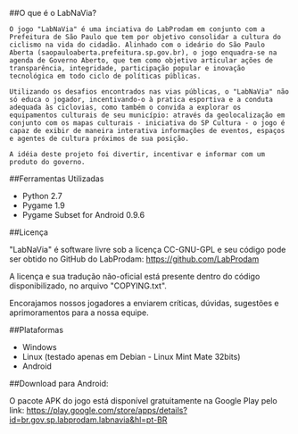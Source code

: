##O que é o LabNaVia?  

	O jogo "LabNaVia" é uma inciativa do LabProdam em conjunto com a Prefeitura de São Paulo que tem por objetivo consolidar a cultura do ciclismo na vida do cidadão. Alinhado com o ideário do São Paulo Aberta (saopauloaberta.prefeitura.sp.gov.br), o jogo enquadra-se na agenda de Governo Aberto, que tem como objetivo articular ações de transparência, integridade, participação popular e inovação tecnológica em todo ciclo de políticas públicas.

	Utilizando os desafios encontrados nas vias públicas, o "LabNaVia" não só educa o jogador, incentivando-o à pratica esportiva e a conduta adequada às ciclovias, como também o convida a explorar os equipamentos culturais de seu município: através da geolocalização em conjunto com os mapas culturais - iniciativa do SP Cultura - o jogo é capaz de exibir de maneira interativa informações de eventos, espaços e agentes de cultura próximos de sua posição.

	A idéia deste projeto foi divertir, incentivar e informar com um produto do governo. 

##Ferramentas Utilizadas

- Python 2.7
- Pygame 1.9
- Pygame Subset for Android 0.9.6

##Licença

"LabNaVia" é software livre sob a licença CC-GNU-GPL e seu código pode ser obtido no GitHub do LabProdam:
	https://github.com/LabProdam

A licença e sua tradução não-oficial está presente dentro do código disponibilizado, no arquivo "COPYING.txt".

Encorajamos nossos jogadores a enviarem críticas, dúvidas, sugestões e aprimoramentos para a nossa equipe.

##Plataformas

- Windows
- Linux (testado apenas em Debian - Linux Mint Mate 32bits)
- Android

##Download para Android:

O pacote APK do jogo está disponível gratuitamente na Google Play pelo link:
	https://play.google.com/store/apps/details?id=br.gov.sp.labprodam.labnavia&hl=pt-BR
